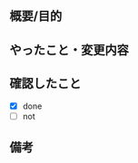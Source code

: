 ## 概要/目的

## やったこと・変更内容

## 確認したこと

- [x] done
- [ ] not

## 備考

<!-- レビューをする際に見てほしい点、ローカル環境で試す際の注意点、など -->
